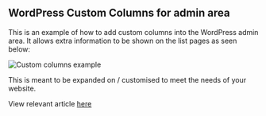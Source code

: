 ## WordPress Custom Columns for admin area

This is an example of how to add custom columns into the WordPress admin area. It allows extra information to be shown on the list pages as seen below:

![Custom columns example](https://stevencotterill.co.uk/img/custom_columns_finished.jpg)

This is meant to be expanded on / customised to meet the needs of your website.

View relevant article [here](https://stevencotterill.co.uk/blog/adding-custom-columns-to-the-wordpress-admin-area)